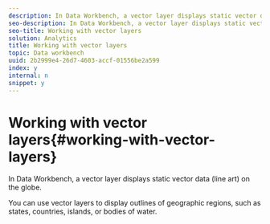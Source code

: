 ```yaml
---
description: In Data Workbench, a vector layer displays static vector data (line art) on the globe.
seo-description: In Data Workbench, a vector layer displays static vector data (line art) on the globe.
seo-title: Working with vector layers
solution: Analytics
title: Working with vector layers
topic: Data workbench
uuid: 2b2999e4-26d7-4603-accf-01556be2a599
index: y
internal: n
snippet: y
---
```


# Working with vector layers{#working-with-vector-layers}

In Data Workbench, a vector layer displays static vector data (line art) on the globe.

You can use vector layers to display outlines of geographic regions, such as states, countries, islands, or bodies of water. 
